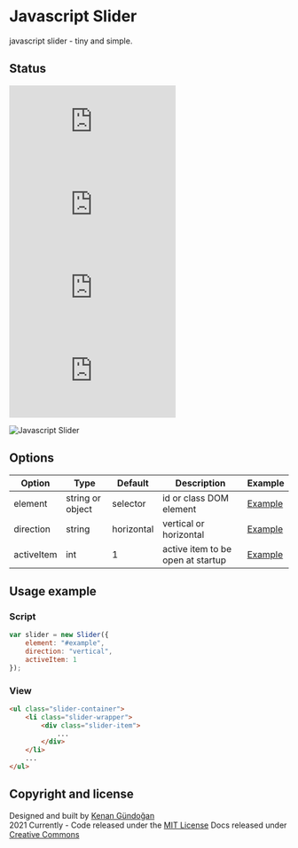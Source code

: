 # Javascript Slider
javascript slider - tiny and simple.

## Status
[![JS gzip size](https://img.badgesize.io/kenangundogan/javascript-slider/main/dist/script/script.js?compression=gzip&label=JS%20gzip%20size)](https://github.com/kenangundogan/javascript-slider/blob/main/dist/script/script.js)
[![JS Brotli size](https://img.badgesize.io/kenangundogan/javascript-slider/main/dist/script/script.js?compression=brotli&label=JS%20Brotli%20size)](https://github.com/kenangundogan/javascript-slider/blob/main/dist/style/script.js)
[![CSS gzip size](https://img.badgesize.io/kenangundogan/javascript-slider/main/dist/style/style.css?compression=gzip&label=CSS%20gzip%20size)](https://github.com/kenangundogan/javascript-slider/blob/main/dist/style/style.css)
[![CSS Brotli size](https://img.badgesize.io/kenangundogan/javascript-slider/main/dist/style/style.css?compression=brotli&label=CSS%20Brotli%20size)](https://github.com/kenangundogan/javascript-slider/blob/main/dist/style/style.css)

![Javascript Slider](https://raw.githubusercontent.com/kenangundogan/javascript-slider/main/asset/javascript-slider-cover.png)

## Options
Option | Type | Default | Description | Example
------ | ---- | ------- | ----------- | -----------
element | string or object | selector | id or class DOM element | [Example](https://kenangundogan.github.io/javascript-slider/javascript-slider)
direction | string | horizontal | vertical or horizontal | [Example](https://kenangundogan.github.io/javascript-slider/javascript-slider)
activeItem | int | 1 | active item to be open at startup | [Example](https://kenangundogan.github.io/javascript-slider/javascript-slider)

## Usage example
### Script
```javascript
var slider = new Slider({
    element: "#example",
    direction: "vertical",
    activeItem: 1
});
```

### View
```html
<ul class="slider-container">
    <li class="slider-wrapper">
        <div class="slider-item">
            ...
        </div>
    </li>
    ...
</ul>
```

## Copyright and license
Designed and built by [Kenan Gündoğan](https://www.linkedin.com/in/kenangundogan/)
<br>
2021 Currently - Code released under the [MIT License](https://github.com/kenangundogan/javascript-slider/blob/master/LICENSE)
Docs released under [Creative Commons](https://creativecommons.org/licenses/by/3.0/)
